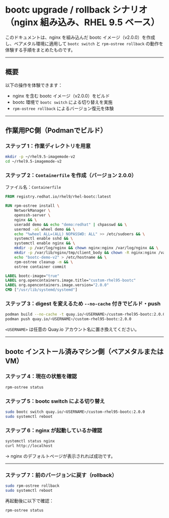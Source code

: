 # bootc upgrade / rollback シナリオ（nginx 組み込み、RHEL 9.5 ベース）

このドキュメントは、nginx を組み込んだ bootc イメージ（v2.0.0）を作成し、ベアメタル環境に適用して `bootc switch` と `rpm-ostree rollback` の動作を体験する手順をまとめたものです。

---

## 概要

以下の操作を体験できます：

- nginx を含む bootc イメージ（v2.0.0）をビルド
- bootc 環境で `bootc switch` による切り替えを実施
- `rpm-ostree rollback` によるバージョン復元を体験

---

## 作業用PC側（Podmanでビルド）

### ステップ 1：作業ディレクトリを用意

```bash
mkdir -p ~/rhel9.5-imagemode-v2
cd ~/rhel9.5-imagemode-v2
```

### ステップ 2：`Containerfile` を作成（バージョン 2.0.0）

ファイル名：`Containerfile`

```Dockerfile
FROM registry.redhat.io/rhel9/rhel-bootc:latest

RUN rpm-ostree install \
    NetworkManager \
    openssh-server \
    nginx && \
    useradd demo && echo "demo:redhat" | chpasswd && \
    usermod -aG wheel demo && \
    echo "%wheel ALL=(ALL) NOPASSWD: ALL" >> /etc/sudoers && \
    systemctl enable sshd && \
    systemctl enable nginx && \
    mkdir -p /var/log/nginx && chown nginx:nginx /var/log/nginx && \
    mkdir -p /var/lib/nginx/tmp/client_body && chown -R nginx:nginx /var/lib/nginx && \
    echo "bootc-demo-v2" > /etc/hostname && \
    rpm-ostree cleanup -m && \
    ostree container commit

LABEL bootc-image="true"
LABEL org.opencontainers.image.title="custom-rhel95-bootc"
LABEL org.opencontainers.image.version="2.0.0"
CMD ["/usr/lib/systemd/systemd"]
```

### ステップ 3：digest を変えるため `--no-cache` 付きでビルド・push

```bash
podman build --no-cache -t quay.io/<USERNAME>/custom-rhel95-bootc:2.0.0 .
podman push quay.io/<USERNAME>/custom-rhel95-bootc:2.0.0
```

`<USERNAME>` は任意の Quay.io アカウント名に置き換えてください。

---

## bootc インストール済みマシン側（ベアメタルまたはVM）

### ステップ 4：現在の状態を確認

```bash
rpm-ostree status
```

### ステップ 5：bootc switch による切り替え

```bash
sudo bootc switch quay.io/<USERNAME>/custom-rhel95-bootc:2.0.0
sudo systemctl reboot
```

### ステップ 6：nginx が起動しているか確認

```bash
systemctl status nginx
curl http://localhost
```

→ nginx のデフォルトページが表示されれば成功です。

---

### ステップ 7：前のバージョンに戻す（rollback）

```bash
sudo rpm-ostree rollback
sudo systemctl reboot
```

再起動後に以下で確認：

```bash
rpm-ostree status
```
